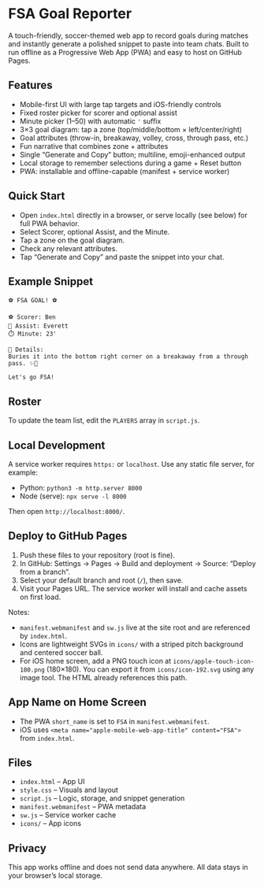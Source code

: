 # FSA Goal Reporter

A touch-friendly, soccer-themed web app to record goals during matches and instantly generate a polished snippet to paste into team chats. Built to run offline as a Progressive Web App (PWA) and easy to host on GitHub Pages.

## Features
- Mobile-first UI with large tap targets and iOS-friendly controls
- Fixed roster picker for scorer and optional assist
- Minute picker (1–50) with automatic `'` suffix
- 3×3 goal diagram: tap a zone (top/middle/bottom × left/center/right)
- Goal attributes (throw-in, breakaway, volley, cross, through pass, etc.)
- Fun narrative that combines zone + attributes
- Single “Generate and Copy” button; multiline, emoji-enhanced output
- Local storage to remember selections during a game + Reset button
- PWA: installable and offline-capable (manifest + service worker)

## Quick Start
- Open `index.html` directly in a browser, or serve locally (see below) for full PWA behavior.
- Select Scorer, optional Assist, and the Minute.
- Tap a zone on the goal diagram.
- Check any relevant attributes.
- Tap “Generate and Copy” and paste the snippet into your chat.

## Example Snippet
```
⚽ FSA GOAL! ⚽

⚽ Scorer: Ben
🤝 Assist: Everett
⏱️ Minute: 23'

📝 Details:
Buries it into the bottom right corner on a breakaway from a through pass. ✨🎯

Let's go FSA!
```

## Roster
To update the team list, edit the `PLAYERS` array in `script.js`.

## Local Development
A service worker requires `https:` or `localhost`. Use any static file server, for example:

- Python: `python3 -m http.server 8000`
- Node (serve): `npx serve -l 8000`

Then open `http://localhost:8000/`.

## Deploy to GitHub Pages
1. Push these files to your repository (root is fine).
2. In GitHub: Settings → Pages → Build and deployment → Source: “Deploy from a branch”.
3. Select your default branch and root (`/`), then save.
4. Visit your Pages URL. The service worker will install and cache assets on first load.

Notes:
- `manifest.webmanifest` and `sw.js` live at the site root and are referenced by `index.html`.
- Icons are lightweight SVGs in `icons/` with a striped pitch background and centered soccer ball.
- For iOS home screen, add a PNG touch icon at `icons/apple-touch-icon-180.png` (180×180). You can export it from `icons/icon-192.svg` using any image tool. The HTML already references this path.

## App Name on Home Screen
- The PWA `short_name` is set to `FSA` in `manifest.webmanifest`.
- iOS uses `<meta name="apple-mobile-web-app-title" content="FSA">` from `index.html`.

## Files
- `index.html` – App UI
- `style.css` – Visuals and layout
- `script.js` – Logic, storage, and snippet generation
- `manifest.webmanifest` – PWA metadata
- `sw.js` – Service worker cache
- `icons/` – App icons

## Privacy
This app works offline and does not send data anywhere. All data stays in your browser’s local storage.

